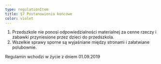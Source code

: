 ```yaml
---
type: regulationItem
title: §7 Postanowienia końcowe
color: violet
---
```


1. Przedszkole nie ponosi odpowiedzialności materialnej za cenne rzeczy i zabawki przyniesione przez dzieci do przedszkola.
2. Wszelkie sprawy sporne są wyjaśniane między stronami i załatwiane polubownie.

Regulamin wchodzi w życie z dniem 01.09.2019
